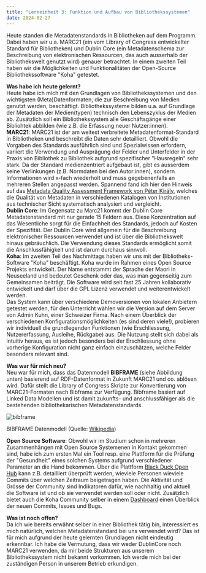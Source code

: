 ```yaml
---
title: "Lerneinheit 3: Funktion und Aufbau von Bibliothekssystemen"
date: 2024-02-27
---
```


Heute standen die Metadatenstandards in Bibliotheken auf dem Programm. Dabei haben wir u.a. MARC21 (ein vom Library of Congress entwickelter Standard für Bibliotheken) und Dublin Core (ein Metadatenschema zur Beschreibung von elektronischen Ressourcen, das auch ausserhalb der Bibliothekswelt genutzt wird) genauer betrachtet. In einem zweiten Teil haben wir die Möglichkeiten und Funktionalitäten der Open-Source Bibliothekssoftware "Koha" getestet.

**Was habe ich heute gelernt?**  
Heute habe ich mich mit den Grundlagen von Bibliothekssystemen und den wichtigsten (Meta)Datenformaten, die zur Beschreibung von Medien genutzt werden, beschäftigt. Bibliothekssysteme bilden u.a. auf Grundlage der Metadaten der Medien(typen) technisch den Lebenszyklus der Medien ab. Zusätzlich soll ein Bibliothekssystem alle Geschäftsgänge einer Bibliohtek abbilden (wie z.B. die Erfassung neuer Nutzer:innen).  
**MARC21**: MARC21 ist der am weitest verbreitete Metadatenformat-Standard in Bibliotheken und beschreibt die Daten sehr detailliert. Obwohl die Vorgaben des Standards ausführlich sind und Spezialwissen erfordern, variiert die Verwendung und Ausprägung der Felder und Unterfelder in der Praxis von Bibliothek zu Bibliothek aufgrund spezifischer "Hausregeln" sehr stark. Da der Standard medienzentriert aufgebaut ist, gibt es ausserdem keine Verlinkungen (z.B. Normdaten bei den Autor:innen), sondern Informationen wird x-fach wiederholt und muss gegebenenfalls an mehreren Stellen angepasst werden. Spannend fand ich hier den Hinweis auf das [Metadata Quality Assessment Framework von Péter Király](http://pkiraly.github.io), welches die Qualität von Metadaten in verschiedenen Katalogen von Institutionen aus technischer Sicht systematisch analysiert und vergleicht.  
**Dublin Core**: Im Gegensatz zu Marc21 kommt der Dublin Core Metadatenstandard mit nur gerade 15 Feldern aus. Diese Konzentration auf das Wesentliche sorgt für die Einfachheit des Standards, jedoch auf Kosten der Spezifität. Der Dublin Core wird allgemein für die Beschreibung elektronischer Ressourcen verwendet und ist über die Bibliothekswelt hinaus gebräuchlich. Die Verwendung dieses Standards ermöglicht somit die Anschlussfähigkeit und ist darum durchaus sinnvoll.  
**Koha**: Im zweiten Teil des Nachmittags haben wir uns mit der Bibliotheks-Software "Koha" beschäftigt. Koha wurde im Rahmen eines Open Source Projekts entwickelt. Der Name entstammt der Sprache der Maori in Neuseeland und bedeutet Geschenk oder das, was man gegenseitig zum Gemeinsamen beiträgt. Die Software wird seit fast 25 Jahren kollaborativ entwickelt und darf über die GPL Lizenz verwendet und weiterentwickelt werden.  
Das System kann über verschiedene Demoversionen von lokalen Anbietern getestet werden, für den Unterricht wählen wir die Version auf dem Server von Admin Kuhn, einer Schweizer Firma. Nach einem Überblick der verschiedenen Konfigurationsmöglichkeiten (es sind deren viele!), probieren wir individuell die grundlegenden Funktionen (wie Erschliessung, Nutzererfassung, Ausleihe, Rückgabe) aus. Die Nutzung stellt sich dabei als intuitiv heraus, es ist jedoch besonders bei der Erschliessung ohne vorherige Konfiguration nicht ganz einfach einzuschätzen, welche Felder besonders relevant sind.

**Was war für mich neu?**  
Neu war für mich, dass das Datenmodell **BIBFRAME** (siehe Abbildung unten) basierend auf RDF-Datenformat in Zukunft MARC21 und co. ablösen wird. Dafür stellt die Library of Congress Skripte zur Konvertierung von MARC21-Formaten nach Bibframe zur Verfügung. Bibframe basiert auf Linked Data Modellen und ist damit zukunfts- und anschlussfähiger als die bestehenden bibliothekarischen Metadatenstandards.

![bibframe](https://github.com/user-attachments/assets/0e7a8213-1b22-4822-a3a1-52f4e8b4c4a9)

BIBFRAME Datenmodell (Quelle: [Wikipedia](https://de.m.wikipedia.org/wiki/Datei:Bibframe2-model.jpg))

**Open Source Software**: Obwohl wir im Studium schon in mehreren Zusammenhängen mit Open Source Systemenen in Kontakt gekommen sind, habe ich zum ersten Mal ein Tool resp. eine Plattform für die Prüfung der "Gesundheit" eines solchen Systems aufgrund verschiedener Parameter an die Hand bekommen. Über die Plattform [Black Duck Open Hub](https://openhub.net/p/koha) kann z.B. detailliert überprüft werden, wieviele Personen wieviele Commits über welchen Zeitraum beigetragen haben. Die Aktivität und Grösse der Community sind Indikatoren dafür, wie nachhaltig und aktuell die Software ist und ob sie verwendet werden soll oder nicht. Zusätzlich bietet auch die Koha Community selber in einem [Dashboard](https://dashboard.koha-community.org) einen Überblick der neuen Commits, Issues und Bugs.

**Was ist noch offen?**  
Da ich wie bereits erwähnt selber in einer Bibliothek tätig bin, interessiert es mich natürlich, welchen Metadatenstandard bei uns verwendet wird? Das ist für mich aufgrund der heute gelernten Grundlagen nicht eindeutig erkennbar. Ich habe die Vermutung, dass wir weder DublinCore noch MARC21 verwenden, da mir beide Strukturen aus unserem Bibliothekssystem nicht bekannt vorkommen. Ich werde mich bei der zuständigen Person in unserem Betrieb erkundigen.
